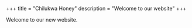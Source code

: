 +++
title = "Chilukwa Honey"
description = "Welcome to our website"
+++

Welcome to our new website.

